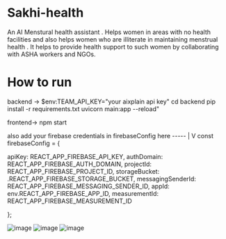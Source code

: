 # Sakhi-health
An AI Menstural health assistant .
Helps women in areas with no health facilities and also helps women who are illiterate in maintaining menstrual health .
It helps to provide health support to such women by collaborating with ASHA workers and NGOs.

# How to run 
backend ->
  $env:TEAM_API_KEY="your aixplain api key"
  cd backend 
  pip install -r requirements.txt 
  uvicorn main:app --reload"

frontend->
  npm start

  also add your firebase credentials in  firebaseConfig
  here -----
           |
           V
  const firebaseConfig = {

  apiKey: REACT_APP_FIREBASE_API_KEY,
  authDomain: REACT_APP_FIREBASE_AUTH_DOMAIN,
  projectId: REACT_APP_FIREBASE_PROJECT_ID,
  storageBucket: .REACT_APP_FIREBASE_STORAGE_BUCKET,
  messagingSenderId: REACT_APP_FIREBASE_MESSAGING_SENDER_ID,
  appId: env.REACT_APP_FIREBASE_APP_ID,
  measurementId: REACT_APP_FIREBASE_MEASUREMENT_ID


};

  ![image](https://github.com/user-attachments/assets/be231ae2-c4a1-45e8-8227-638cbf918358)
  ![image](https://github.com/user-attachments/assets/1ea583b1-8c0b-40f6-af3b-9bfe18237d5e)
  ![image](https://github.com/user-attachments/assets/3429e137-0501-47e8-85a3-ce1019feb1e8)



   
